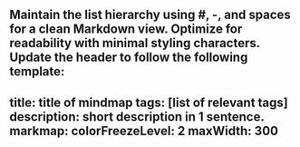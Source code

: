 Maintain the list hierarchy using #, -, and spaces for a clean Markdown view. Optimize for readability with minimal styling characters.
Update the header to follow the following template:
---
title: title of mindmap
tags: [list of relevant tags]
description: short description in 1 sentence.
markmap:
    colorFreezeLevel: 2
    maxWidth: 300
---